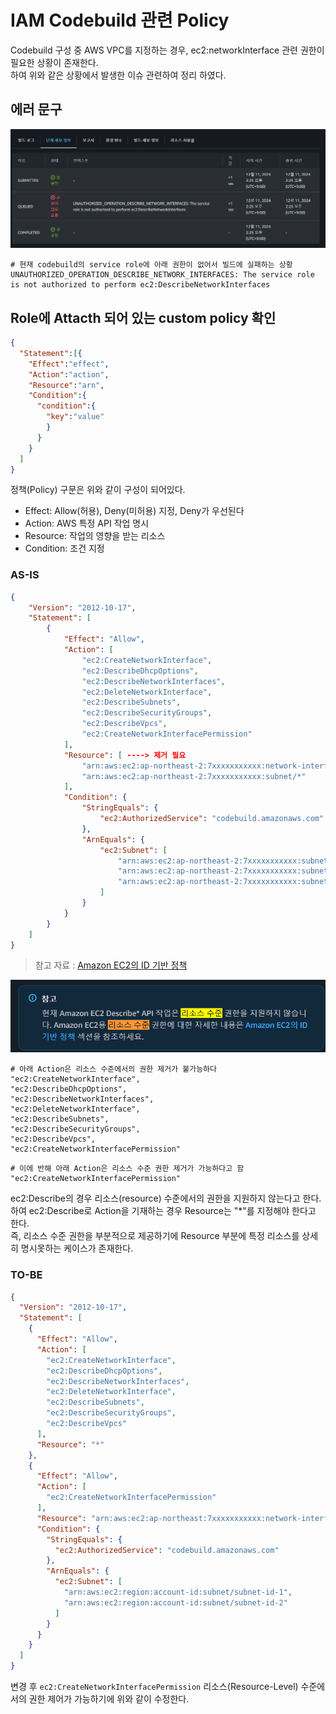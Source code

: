 # IAM Codebuild 관련 Policy

Codebuild 구성 중 AWS VPC를 지정하는 경우, ec2:networkInterface 관련 권한이 필요한 상황이 존재한다.  
하여 위와 같은 상황에서 발생한 이슈 관련하여 정리 하였다.

## 에러 문구

![codebuild_error.png](./img/codebuild_error.png)

```shell
# 현재 codebuild의 service role에 아래 권한이 없어서 빌드에 실패하는 상황
UNAUTHORIZED_OPERATION_DESCRIBE_NETWORK_INTERFACES: The service role is not authorized to perform ec2:DescribeNetworkInterfaces
```

## Role에 Attacth 되어 있는 custom policy 확인

```json
{
  "Statement":[{
    "Effect":"effect",
    "Action":"action",
    "Resource":"arn",
    "Condition":{
      "condition":{
        "key":"value"
        }
      }
    }
  ]
}
```

정책(Policy) 구문은 위와 같이 구성이 되어있다.  

- Effect: Allow(허용), Deny(미허용) 지정, Deny가 우선된다
- Action: AWS 특정 API 작업 명시
- Resource: 작업의 영향을 받는 리소스
- Condition: 조건 지정

### AS-IS

```json
{
    "Version": "2012-10-17",
    "Statement": [
        {
            "Effect": "Allow",
            "Action": [
                "ec2:CreateNetworkInterface",
                "ec2:DescribeDhcpOptions",
                "ec2:DescribeNetworkInterfaces",
                "ec2:DeleteNetworkInterface",
                "ec2:DescribeSubnets",
                "ec2:DescribeSecurityGroups",
                "ec2:DescribeVpcs",
                "ec2:CreateNetworkInterfacePermission"
            ],
            "Resource": [ ----> 제거 필요
                "arn:aws:ec2:ap-northeast-2:7xxxxxxxxxxx:network-interface/*",
                "arn:aws:ec2:ap-northeast-2:7xxxxxxxxxxx:subnet/*"
            ],
            "Condition": {
                "StringEquals": {
                    "ec2:AuthorizedService": "codebuild.amazonaws.com"
                },
                "ArnEquals": {
                    "ec2:Subnet": [
                        "arn:aws:ec2:ap-northeast-2:7xxxxxxxxxxx:subnet/subnet-0xxxxxxxxxxx",
                        "arn:aws:ec2:ap-northeast-2:7xxxxxxxxxxx:subnet/subnet-0xxxxxxxxxxx",
                        "arn:aws:ec2:ap-northeast-2:7xxxxxxxxxxx:subnet/subnet-0xxxxxxxxxxx"
                    ]
                }
            }
        }
    ]
}
```

> 참고 자료 : [Amazon EC2의 ID 기반 정책](https://docs.aws.amazon.com/ko_kr/AWSEC2/latest/UserGuide/iam-policies-for-amazon-ec2.html?utm_source=chatgpt.com)

![resource_role.png](./img/resource_role.png)

```shell
# 아래 Action은 리소스 수준에서의 권한 제거가 불가능하다
"ec2:CreateNetworkInterface",
"ec2:DescribeDhcpOptions",
"ec2:DescribeNetworkInterfaces",
"ec2:DeleteNetworkInterface",
"ec2:DescribeSubnets",
"ec2:DescribeSecurityGroups",
"ec2:DescribeVpcs",
"ec2:CreateNetworkInterfacePermission"
```

```shell
# 이에 반해 아래 Action은 리소스 수준 권한 제거가 가능하다고 함
"ec2:CreateNetworkInterfacePermission"
```

ec2:Describe의 경우 리소스(resource) 수준에서의 권한을 지원하지 않는다고 한다.  
하여 ec2:Describe로 Action을 기재하는 경우 Resource는 "*"를 지정해야 한다고 한다.  
즉, 리소스 수준 권한을 부분적으로 제공하기에 Resource 부분에 특정 리소스를 상세히 명시못하는 케이스가 존재한다.

### TO-BE

```json
{
  "Version": "2012-10-17",
  "Statement": [
    {
      "Effect": "Allow",
      "Action": [
        "ec2:CreateNetworkInterface",
        "ec2:DescribeDhcpOptions",
        "ec2:DescribeNetworkInterfaces",
        "ec2:DeleteNetworkInterface",
        "ec2:DescribeSubnets",
        "ec2:DescribeSecurityGroups",
        "ec2:DescribeVpcs"
      ],
      "Resource": "*"
    },
    {
      "Effect": "Allow",
      "Action": [
        "ec2:CreateNetworkInterfacePermission"
      ],
      "Resource": "arn:aws:ec2:ap-northeast:7xxxxxxxxxxx:network-interface/*",
      "Condition": {
        "StringEquals": {
          "ec2:AuthorizedService": "codebuild.amazonaws.com"
        },
        "ArnEquals": {
          "ec2:Subnet": [
            "arn:aws:ec2:region:account-id:subnet/subnet-id-1",
            "arn:aws:ec2:region:account-id:subnet/subnet-id-2"
          ]
        }
      }
    }
  ]
}
```

변경 후 `ec2:CreateNetworkInterfacePermission` 리소스(Resource-Level) 수준에서의 권한 제어가 가능하기에 위와 같이 수정한다.